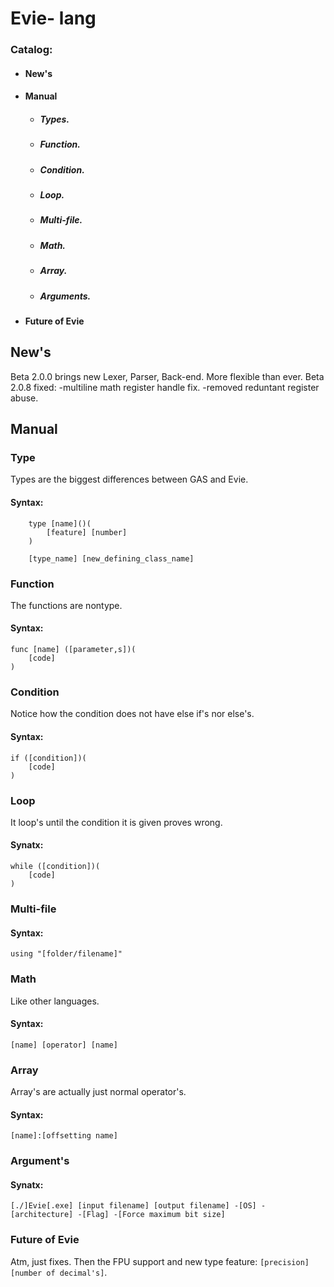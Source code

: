 # Evie- lang

### Catalog:
- #### New's
- #### Manual
    - ##### Types.
    - ##### Function.
    - ##### Condition.
    - ##### Loop.
    - ##### Multi-file.
    - ##### Math.
    - ##### Array.
    - ##### Arguments.
- #### Future of Evie




## New's
Beta 2.0.0 brings new Lexer, Parser, Back-end.
More flexible than ever.
Beta 2.0.8 fixed:
-multiline math register handle fix.
-removed reduntant register abuse.


## Manual

### Type
Types are the biggest differences between GAS and Evie.
#### Syntax:
```
    type [name]()(
        [feature] [number]
    )
    
    [type_name] [new_defining_class_name] 
```

### Function
The functions are nontype.
#### Syntax:
```
func [name] ([parameter,s])(
    [code]
)
```

### Condition
Notice how the condition does not have else if's nor else's.
#### Syntax:
```
if ([condition])(
    [code]
)
```

### Loop
It loop's until the condition it is given proves wrong.
#### Synatx:
```
while ([condition])(
    [code]
)
```

### Multi-file

#### Syntax:
```
using "[folder/filename]"
```

### Math
Like other languages.
#### Syntax:
```
[name] [operator] [name]
```

### Array
Array's are actually just normal operator's.
#### Syntax:
```
[name]:[offsetting name]
```

### Argument's

#### Synatx:
```
[./]Evie[.exe] [input filename] [output filename] -[OS] -[architecture] -[Flag] -[Force maximum bit size]
```

### Future of Evie

Atm, just fixes.
Then the FPU support and new type feature: ```[precision] [number of decimal's]```.